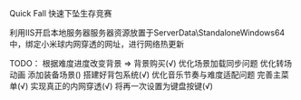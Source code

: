 Quick Fall
快速下坠生存竞赛

利用IIS开启本地服务器服务器资源放置于ServerData\StandaloneWindows64中，绑定小米球内网穿透的网址，进行网络热更新


TODO：
根据难度进度改变背景 => 背景购买(√)
优化场景加载同步问题
优化转场动画
添加装备场景()
搭建好背包系统(√)
优化音乐节奏与难度适配问题
完善主菜单(√)
实现真正的内网穿透(√)
将再一次设置为键盘按键(√)